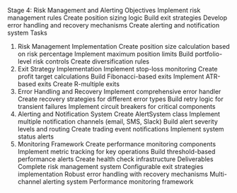 Stage 4: Risk Management and Alerting
Objectives
Implement risk management rules
Create position sizing logic
Build exit strategies
Develop error handling and recovery mechanisms
Create alerting and notification system
Tasks
1. Risk Management Implementation
Create position size calculation based on risk percentage
Implement maximum position limits
Build portfolio-level risk controls
Create diversification rules
2. Exit Strategy Implementation
Implement stop-loss monitoring
Create profit target calculations
Build Fibonacci-based exits
Implement ATR-based exits
Create R-multiple exits
3. Error Handling and Recovery
Implement comprehensive error handler
Create recovery strategies for different error types
Build retry logic for transient failures
Implement circuit breakers for critical components
4. Alerting and Notification System
Create AlertSystem class
Implement multiple notification channels (email, SMS, Slack)
Build alert severity levels and routing
Create trading event notifications
Implement system status alerts
5. Monitoring Framework
Create performance monitoring components
Implement metric tracking for key operations
Build threshold-based performance alerts
Create health check infrastructure
Deliverables
Complete risk management system
Configurable exit strategies implementation
Robust error handling with recovery mechanisms
Multi-channel alerting system
Performance monitoring framework

